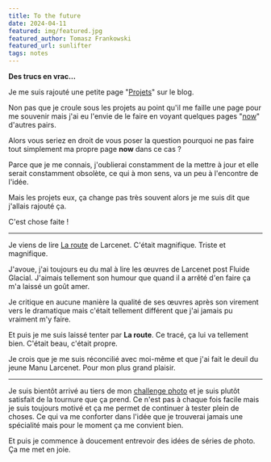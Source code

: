 ```yaml
---
title: To the future
date: 2024-04-11
featured: img/featured.jpg
featured_author: Tomasz Frankowski
featured_url: sunlifter
tags: notes
---
```


**Des trucs en vrac…**

<!-- excerpt -->

Je me suis rajouté une petite page "[Projets](https://blog.foojin.com/projects/)" sur le blog. 

Non pas que je croule sous les projets au point qu'il me faille une page pour me souvenir mais j'ai eu l'envie de le faire en voyant quelques pages "[now](https://nownownow.com/)" d'autres pairs.

Alors vous seriez en droit de vous poser la question pourquoi ne pas faire tout simplement ma propre page **now** dans ce cas ?

Parce que je me connais, j'oublierai constamment de la mettre à jour et elle serait constamment obsolète, ce qui à mon sens, va un peu à l'encontre de l'idée.

Mais les projets eux, ça change pas très souvent alors je me suis dit que j'allais rajouté ça.

C'est chose faite !

---

Je viens de lire [La route](https://www.dargaud.com/bd/la-route/la-route-la-route-bda5512960) de Larcenet. C'était magnifique. Triste et magnifique.

J'avoue, j'ai toujours eu du mal à lire les œuvres de Larcenet post Fluide Glacial. J'aimais tellement son humour que quand il a arrêté d'en faire ça m'a laissé un goût amer.

Je critique en aucune manière la qualité de ses œuvres après son virement vers le dramatique mais c'était tellement différent que j'ai jamais pu vraiment m'y faire.

Et puis je me suis laissé tenter par **La route**. Ce tracé, ça lui va tellement bien. C'était beau, c'était propre.

Je crois que je me suis réconcilié avec moi-même et que j'ai fait le deuil du jeune Manu Larcenet. Pour mon plus grand plaisir.

---

Je suis bientôt arrivé au tiers de mon [challenge photo](https://blog.foojin.com/2023/12/22/shuffle-mon-challenge-photo/) et je suis plutôt satisfait de la tournure que ça prend. Ce n'est pas à chaque fois facile mais je suis toujours motivé et ça me permet de continuer à tester plein de choses. Ce qui va me conforter dans l'idée que je trouverai jamais une spécialité mais pour le moment ça me convient bien.

Et puis je commence à doucement entrevoir des idées de séries de photo. Ça me met en joie.
